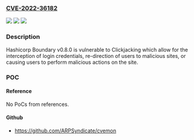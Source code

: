 ### [CVE-2022-36182](https://cve.mitre.org/cgi-bin/cvename.cgi?name=CVE-2022-36182)
![](https://img.shields.io/static/v1?label=Product&message=n%2Fa&color=blue)
![](https://img.shields.io/static/v1?label=Version&message=n%2Fa&color=blue)
![](https://img.shields.io/static/v1?label=Vulnerability&message=n%2Fa&color=brighgreen)

### Description

Hashicorp Boundary v0.8.0 is vulnerable to Clickjacking which allow for the interception of login credentials, re-direction of users to malicious sites, or causing users to perform malicious actions on the site.

### POC

#### Reference
No PoCs from references.

#### Github
- https://github.com/ARPSyndicate/cvemon

